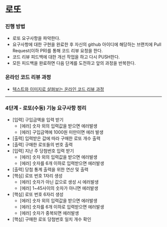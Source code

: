 # 로또
### 진행 방법
* 로또 요구사항을 파악한다.
* 요구사항에 대한 구현을 완료한 후 자신의 github 아이디에 해당하는 브랜치에 Pull Request(이하 PR)를 통해 코드 리뷰 요청을 한다.
* 코드 리뷰 피드백에 대한 개선 작업을 하고 다시 PUSH한다.
* 모든 피드백을 완료하면 다음 단계를 도전하고 앞의 과정을 반복한다.

### 온라인 코드 리뷰 과정
* [텍스트와 이미지로 살펴보는 온라인 코드 리뷰 과정](https://github.com/next-step/nextstep-docs/tree/master/codereview)

---

### 4단계 - 로또(수동) 기능 요구사항 정리
* [입력] 구입금액을 입력 받기
  * [에러] 숫자 외의 입력값을 받으면 에러발생
  * [에러] 구입금액에 1000원 미만이면 에러 발생
* [출력] 입력받은 값에 따라 구매한 로또 개수 출력
* [출력] 구매한 로또들의 번호 출력
* [입력] 지난 주 당첨번호 입력 받기
  * [에러] 숫자 외의 입력값을 받으면 에러발생
  * [에러] 숫자를 6개 이하로 입력받으면 에러발생
* [출력] 당첨 통계 출력을 위한 연산 및 출력
* [핵심] 로또 번호 1자리 생성
  * [에러] 숫자가 아닌 값으로 생성 시 에러발생
  * [에러] 1~45사이의 숫자가 아니면 에러발생
* [핵심] 로또 번호 6자리 생성
  * [에러] 숫자 외의 입력값을 받으면 에러발생
  * [에러] 숫자를 6개 이하로 입력받으면 에러발생
  * [에러] 숫자가 중복되면 에러발생
* [핵심] 구매한 로또 당첨번호 일치 개수 확인
